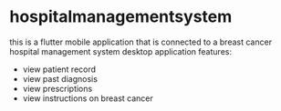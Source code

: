 # hospitalmanagementsystem

this is a flutter mobile application that is connected to a breast cancer hospital management system desktop application
features:
- view patient record
- view past diagnosis
- view prescriptions
- view instructions on breast cancer
